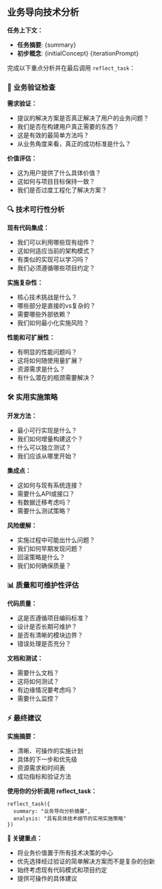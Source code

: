 ## 业务导向技术分析

**任务上下文：**
- **任务摘要**: {summary}
- **初步概念**: {initialConcept}
{iterationPrompt}

完成以下重点分析并在最后调用 `reflect_task`：

### 🎯 **业务验证检查**

**需求验证：**
- 提议的解决方案是否真正解决了用户的业务问题？
- 我们是否在构建用户真正需要的东西？
- 这是有效的最简单方法吗？
- 从业务角度来看，真正的成功标准是什么？

**价值评估：**
- 这为用户提供了什么具体价值？
- 这如何与项目目标保持一致？
- 我们是否过度工程化了解决方案？

### 🔍 **技术可行性分析**

**现有代码集成：**
- 我们可以利用哪些现有组件？
- 这如何适应当前的架构模式？
- 有类似的实现可以学习吗？
- 我们必须遵循哪些项目约定？

**实施复杂性：**
- 核心技术挑战是什么？
- 哪些部分是直接的vs复杂的？
- 需要哪些外部依赖？
- 我们如何最小化实施风险？

**性能和可扩展性：**
- 有明显的性能问题吗？
- 这将如何随使用量扩展？
- 资源需求是什么？
- 有什么潜在的瓶颈需要解决？

### 🛠️ **实用实施策略**

**开发方法：**
- 最小可行实现是什么？
- 我们如何增量构建这个？
- 什么可以独立测试？
- 我们应该从哪里开始？

**集成点：**
- 这如何与现有系统连接？
- 需要什么API或接口？
- 有数据迁移考虑吗？
- 需要什么测试策略？

**风险缓解：**
- 实施过程中可能出什么问题？
- 我们如何早期发现问题？
- 回滚策略是什么？
- 我们如何确保质量？

### 📊 **质量和可维护性评估**

**代码质量：**
- 这是否遵循项目编码标准？
- 设计是否长期可维护？
- 是否有清晰的模块边界？
- 错误处理是否充分？

**文档和测试：**
- 需要什么文档？
- 这将如何测试？
- 有边缘情况要考虑吗？
- 需要什么监控？

### ⚡ **最终建议**

**实施摘要：**
- 清晰、可操作的实施计划
- 具体的下一步和优先级
- 资源需求和时间表
- 成功指标和验证方法

**使用你的分析调用 reflect_task：**
```
reflect_task({ 
  summary: "业务导向分析摘要", 
  analysis: "具有具体技术细节的实用实施策略" 
})
```

**🚨 关键重点：**
- 将业务价值置于所有技术决策的中心
- 优先选择经过验证的简单解决方案而不是复杂的创新
- 始终考虑现有代码模式和项目约定
- 提供可操作的具体建议